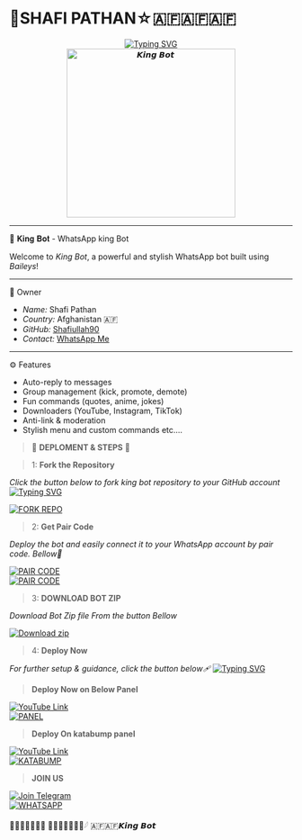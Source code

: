 # 🌌SHAFI PATHAN☆🇦🇫🇦🇫🇦🇫

<div align="center"> 
  <a href="https://git.io/typing-svg"> 
    <img src="https://readme-typing-svg.demolab.com?font=Rockwell&size=50&pause=1000&color=33ff00&center=true&width=910&height=100&lines=KING-BOT;Multi+Device+Whatsapp+Bot;Made+By+SHAFI" alt="Typing SVG" />
  </a> 
</div> 
<div align="center"> 
  <a href="https://youtube.com/@mr_unique_hacker"> 
    <img src="https://litter.catbox.moe/oazsz2gaqxd3woph.jpg" alt="𝙆𝙞𝙣𝙜 𝘽𝙤𝙩" height="300"> 
  </a> 
</div>

---
🤖 𝐊𝐢𝐧𝐠 𝐁𝐨𝐭 - WhatsApp king Bot

Welcome to *King Bot*, a powerful and stylish WhatsApp bot built using *Baileys*!

---

👑 Owner  
- *Name:* Shafi Pathan  
- *Country:* Afghanistan 🇦🇫 
- *GitHub:* [Shafiullah90](https://github.com/Shafiullah90)  
- *Contact:* [WhatsApp Me](https://wa.me/66620925025)

---

⚙️ Features
- Auto-reply to messages  
- Group management (kick, promote, demote)  
- Fun commands (quotes, anime, jokes)  
- Downloaders (YouTube, Instagram, TikTok)  
- Anti-link & moderation  
- Stylish menu and custom commands etc....



>  🌌 **DEPLOMENT & STEPS** 🌌

> 1:  **Fork the Repository**

_Click the button below to fork king bot repository to your GitHub account_
[![Typing SVG](https://readme-typing-svg.demolab.com/?lines=Tap+fork+button+Bellow+To+Fork;king+bot+REPO+On+Github)](https://git.io/typing-svg)
> <div align="left">
  <a href="https://github.com/Shafiullah90/king-bot/fork">
    <img src="https://img.shields.io/badge/Fork%20Repo-100000?style=for-the-badge&logo=scan&logoColor=white&labelColor=darkblue&color=darkblue" alt="FORK REPO"/>
  </a>
</div>

> 2:  **Get Pair Code**

_Deploy the bot and easily connect it to your WhatsApp account by pair code. Bellow🥈_

<div align="left">
  <a href="https://knight-bot-paircode.onrender.com/" target="_blank">
    <img src="https://img.shields.io/badge/GET%20PAIR%20CODE-Server%20One-green?style=for-the-badge" alt="PAIR CODE"/>
  </a>
</div>

<div align="left">
  <a href="https://mypair-bwpi.onrender.com/" target="_blank">
    <img src="https://img.shields.io/badge/GET%20PAIR%20CODE-Server%20Two-darkgreen?style=for-the-badge" alt="PAIR CODE"/>
  </a>
</div>

> 3: **DOWNLOAD BOT ZIP**

_Download Bot Zip file From the button Bellow_
<p align="left">
    <a href="[https://github.com/Shafiullah90/Shafi-king-bot.git]()" target="_blank">
        <img alt="Download zip" src="https://img.shields.io/badge/Download Zip-100000?style=for-the-badge&logo=scan&logoColor=white&labelColor=darkorange&color=purple"/>
    </a>
</p>


> 4:  **Deploy Now**

_For further setup & guidance, click the button below🩹_
[![Typing SVG](https://readme-typing-svg.demolab.com/?lines=Watch+The+Deployment+Tutorials;Bellow+For+FreePanel+Deployments)](https://git.io/typing-svg)

> **Deploy Now on Below Panel**
<div align="left">
  <a href="https://youtu.be/aZMUw_YkcwI?si=xxHilfRhsPUM3-fW">
    <img src="https://img.shields.io/badge/TUTORIAL-dc3545?style=for-the-badge&logo=youtube" alt="YouTube Link"/>
  </a><br>
  <a href="https://bot-hosting.net/?aff=1068419752923508776">
    <img src="https://img.shields.io/badge/Bothosting Panel-28a745?style=for-the-badge" alt="PANEL"/>
  </a>
</div>

> **Deploy On katabump panel**
<div align="left">
  <a href ="ytvd">
    <img src ="https://img.shields.io/badge/TUTORIAL-dc3545?style=for-the-badge&logo=youtube" alt ="YouTube Link"/>
<a href="https://dashboard.katabump.com/auth/login#adc462" target="_blank"><br>
  <img src="https://img.shields.io/badge/Katabump panel-D6B7D6?style=for-the-badge&logo=server&logoColor=darkorange" alt="KATABUMP"/>
</a>
</div>

>  **JOIN US**
<div align="left">
  <a href="">
    <img src="" alt="Join Telegram"/>
  </a>
<br>
  <a href="https://chat.whatsapp.com/CyW9l0g2CiRGmdB0kUGdQd">
    <img src="https://img.shields.io/badge/Join%20WhatsApp-25D366?style=for-the-badge&logo=whatsapp&logoColor=darkgreen" alt="WHATSAPP"/>
  </a>
</div>

 𓆩᪳𝐒𝐇𝐀𝐅𝐈 𝐏𝐀𝐓𝐇𝐀𝐍᪳𓆪 🇦🇫🇦🇫𝙆𝙞𝙣𝙜 𝘽𝙤𝙩
